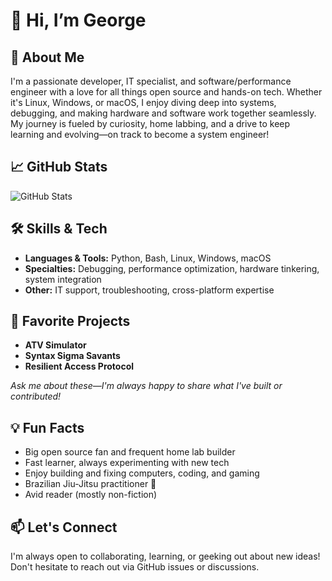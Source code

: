 # 👋 Hi, I’m George

## 🚀 About Me

I'm a passionate developer, IT specialist, and software/performance engineer with a love for all things open source and hands-on tech. Whether it's Linux, Windows, or macOS, I enjoy diving deep into systems, debugging, and making hardware and software work together seamlessly. My journey is fueled by curiosity, home labbing, and a drive to keep learning and evolving—on track to become a system engineer!

## 📈 GitHub Stats
![GitHub Stats](https://github-readme-stats.vercel.app/api?username=gzaets&show_icons=true)

## 🛠️ Skills & Tech

- **Languages & Tools:** Python, Bash, Linux, Windows, macOS
- **Specialties:** Debugging, performance optimization, hardware tinkering, system integration
- **Other:** IT support, troubleshooting, cross-platform expertise

## 🌟 Favorite Projects

- **ATV Simulator**
- **Syntax Sigma Savants**
- **Resilient Access Protocol**

_Ask me about these—I'm always happy to share what I've built or contributed!_

## 💡 Fun Facts

- Big open source fan and frequent home lab builder
- Fast learner, always experimenting with new tech
- Enjoy building and fixing computers, coding, and gaming
- Brazilian Jiu-Jitsu practitioner 🥋
- Avid reader (mostly non-fiction)

## 📫 Let's Connect

I'm always open to collaborating, learning, or geeking out about new ideas! Don't hesitate to reach out via GitHub issues or discussions.
